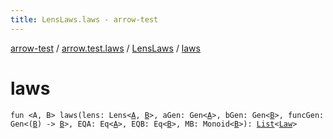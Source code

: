 ```yaml
---
title: LensLaws.laws - arrow-test
---
```


[arrow-test](../../index.html) / [arrow.test.laws](../index.html) / [LensLaws](index.html) / [laws](./laws.html)

# laws

`fun <A, B> laws(lens: Lens<`[`A`](laws.html#A)`, `[`B`](laws.html#B)`>, aGen: Gen<`[`A`](laws.html#A)`>, bGen: Gen<`[`B`](laws.html#B)`>, funcGen: Gen<(`[`B`](laws.html#B)`) -> `[`B`](laws.html#B)`>, EQA: Eq<`[`A`](laws.html#A)`>, EQB: Eq<`[`B`](laws.html#B)`>, MB: Monoid<`[`B`](laws.html#B)`>): `[`List`](https://kotlinlang.org/api/latest/jvm/stdlib/kotlin.collections/-list/index.html)`<`[`Law`](../-law/index.html)`>`